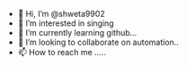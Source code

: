 - 👋 Hi, I’m @shweta9902
- 👀 I’m interested in singing
- 🌱 I’m currently learning github...
- 💞️ I’m looking to collaborate on automation..
- 📫 How to reach me .....

<!---
shweta9902/shweta9902 is a ✨ special ✨ repository because its `README.md` (this file) appears on your GitHub profile.
You can click the Preview link to take a look at your changes.
--->
